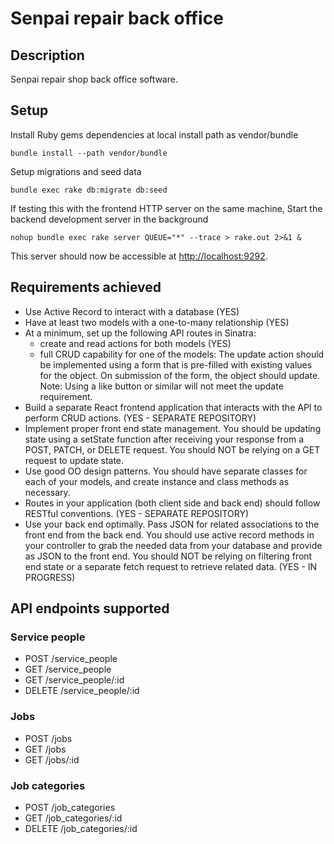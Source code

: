 # Senpai repair back office

## Description

Senpai repair shop back office software.

## Setup

Install Ruby gems dependencies at local install path as vendor/bundle

```
bundle install --path vendor/bundle
```

Setup migrations and seed data

```
bundle exec rake db:migrate db:seed
```

If testing this with the frontend HTTP server on the same machine, Start the backend development server in the background

```
nohup bundle exec rake server QUEUE="*" --trace > rake.out 2>&1 &
```

This server should now be accessible at [http://localhost:9292](http://localhost:9292).

## Requirements achieved

- Use Active Record to interact with a database (YES)
- Have at least two models with a one-to-many relationship  (YES)
- At a minimum, set up the following API routes in Sinatra:
  - create and read actions for both models (YES)
  - full CRUD capability for one of the models: 
  The update action should be implemented using a form that is 
  pre-filled with existing values for the object. On submission of 
  the form, the object should update. Note: Using a like button or 
  similar will not meet the update requirement.
- Build a separate React frontend application that interacts with the API to
  perform CRUD actions. (YES - SEPARATE REPOSITORY)
- Implement proper front end state management. You should be updating state using a
  setState function after receiving your response from a POST, PATCH, or DELETE 
  request. You should NOT be relying on a GET request to update state. 
- Use good OO design patterns. You should have separate classes for each of your
  models, and create instance and class methods as necessary. 
- Routes in your application (both client side and back end) should follow RESTful
  conventions. (YES - SEPARATE REPOSITORY)
- Use your back end optimally. Pass JSON for related associations to the front 
  end from the back end. You should use active record methods in your controller to grab
  the needed data from your database and provide as JSON to the front end. You
  should NOT be relying on filtering front end state or a separate fetch request to
  retrieve related data. (YES - IN PROGRESS)

## API endpoints supported

### Service people
- POST /service_people
- GET /service_people
- GET /service_people/:id
- DELETE /service_people/:id

### Jobs
- POST /jobs
- GET /jobs
- GET /jobs/:id

### Job categories
- POST /job_categories
- GET /job_categories/:id
- DELETE /job_categories/:id 

